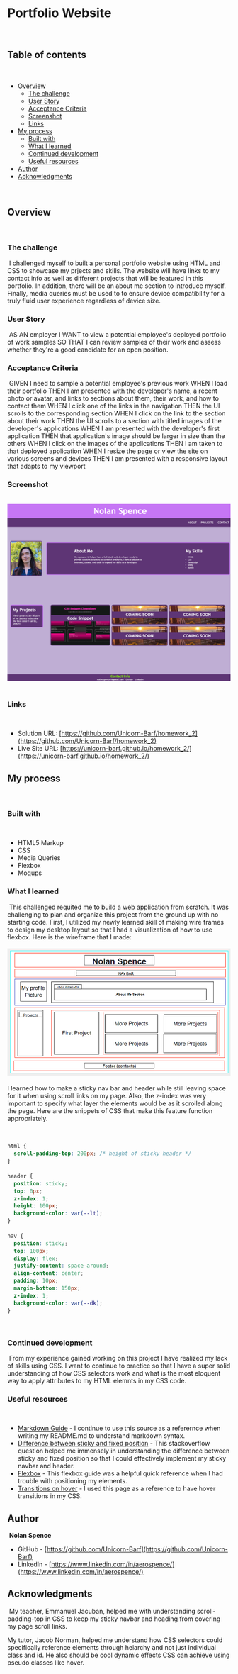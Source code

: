 # Portfolio Website
​
## Table of contents
​
- [Overview](#overview)
  - [The challenge](#the-challenge)
  - [User Story](#user-story)
  - [Acceptance Criteria](#acceptance-criteria)
  - [Screenshot](#screenshot)
  - [Links](#links)
- [My process](#my-process)
  - [Built with](#built-with)
  - [What I learned](#what-i-learned)
  - [Continued development](#continued-development)
  - [Useful resources](#useful-resources)
- [Author](#author)
- [Acknowledgments](#acknowledgments)

​
## Overview
​
### The challenge
​
I challenged myself to built a personal portfolio website using HTML and CSS to showcase my prjects and skills.  The website will have links to my contact info as well as different projects that will be featured in this portfolio.  In addition, there will be an about me section to introduce myself.  Finally, media queries must be used to to ensure device compatibility for a truly fluid user experience regardless of device size.

### User Story
​
AS AN employer
I WANT to view a potential employee's deployed portfolio of work samples
SO THAT I can review samples of their work and assess whether they're a good candidate for an open position.
​
### Acceptance Criteria
​
GIVEN I need to sample a potential employee's previous work
WHEN I load their portfolio
THEN I am presented with the developer's name, a recent photo or avatar, and links to sections about them, their work, and how to contact them
WHEN I click one of the links in the navigation
THEN the UI scrolls to the corresponding section
WHEN I click on the link to the section about their work
THEN the UI scrolls to a section with titled images of the developer's applications
WHEN I am presented with the developer's first application
THEN that application's image should be larger in size than the others
WHEN I click on the images of the applications
THEN I am taken to that deployed application
WHEN I resize the page or view the site on various screens and devices
THEN I am presented with a responsive layout that adapts to my viewport
​
### Screenshot
​
![My Website](./assets/images/screenshot.png)
​
### Links
​
- Solution URL: [https://github.com/Unicorn-Barf/homework_2](https://github.com/Unicorn-Barf/homework_2)
- Live Site URL: [https://unicorn-barf.github.io/homework_2/](https://unicorn-barf.github.io/homework_2/)
​
## My process
​
### Built with
​
- HTML5 Markup
- CSS
- Media Queries
- Flexbox
- Moqups
​
### What I learned
​
This challenged requited me to build a web application from scratch.  It was challenging to plan and organize this project from the ground up with no starting code.  First, I utilized my newly learned skill of making wire frames to design my desktop layout so that I had a visualization of how to use flexbox.  Here is the wireframe that I made:\
\
![Desktop Wireframe](./assets/images/Port-WF-Desk1.png)\
\
I learned how to make a sticky nav bar and header while still leaving space for it when using scroll links on my page.  Also, the z-index was very important to specify what layer the elements would be as it scrolled along the page.  Here are the snippets of CSS that make this feature function appropriately.

​
```css
html {
  scroll-padding-top: 200px; /* height of sticky header */
}

header {
  position: sticky;
  top: 0px;
  z-index: 1;
  height: 100px;
  background-color: var(--lt);
}

nav {
  position: sticky;
  top: 100px;
  display: flex;
  justify-content: space-around;
  align-content: center;
  padding: 10px;
  margin-bottom: 150px;
  z-index: 1;
  background-color: var(--dk);
}
```
​
​
### Continued development
​
From my experience gained working on this project I have realized my lack of skills using CSS.  I want to continue to practice so that I have a super solid understanding of how CSS selectors work and what is the most eloquent way to apply attributes to my HTML elemnts in my CSS code.
### Useful resources
​
- [Markdown Guide](https://www.markdownguide.org/basic-syntax/) - I continue to use this source as a referernce when writing my README.md to understand markdown syntax.
- [Difference between sticky and fixed position](https://stackoverflow.com/questions/19501919/difference-between-positionsticky-and-positionfixed) - This stackoverflow question helped me immensely in understanding the difference between sticky and fixed position so that I could effectively implement my sticky navbar and header.
- [Flexbox](https://css-tricks.com/snippets/css/a-guide-to-flexbox/) - This flexbox guide was a helpful quick reference when I had trouble with positioning my elements.
- [Transitions on hover](https://developer.mozilla.org/en-US/docs/Web/CSS/CSS_Transitions/Using_CSS_transitions) - I used this page as a reference to have hover transitions in my CSS.
​
## Author
​
**Nolan Spence**
- GitHub - [https://github.com/Unicorn-Barf](https://github.com/Unicorn-Barf)
- LinkedIn - [https://www.linkedin.com/in/aerospence/](https://www.linkedin.com/in/aerospence/)
​
## Acknowledgments
​
My teacher, Emmanuel Jacuban, helped me with understanding scroll-padding-top in CSS to keep my sticky navbar and heading from covering my page scroll links.

My tutor, Jacob Norman, helped me understand how CSS selectors could specifically reference elements through heiarchy and not just individual class and id.  He also should be cool dynamic effects CSS can achieve using pseudo classes like hover.
